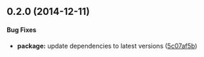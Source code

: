 ## 0.2.0 (2014-12-11)


#### Bug Fixes

* **package:** update dependencies to latest versions ([5c07af5b](http://github.com/aurelia/templating-binding/commit/5c07af5bbdee818533c04ef8dccad192eaad846a))

